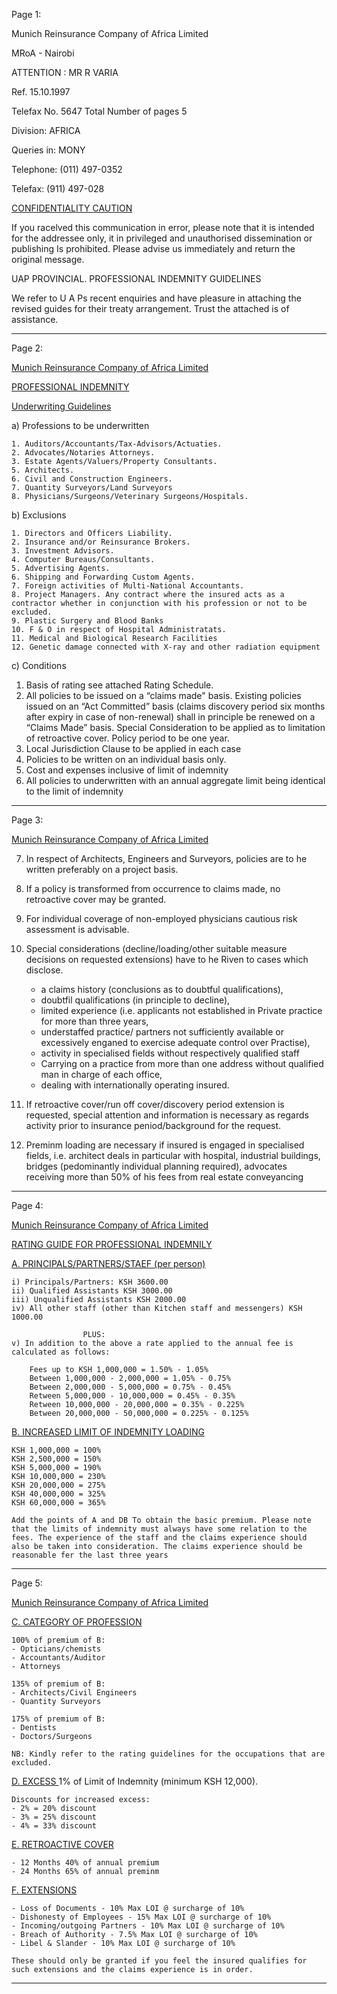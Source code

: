 Page 1:

Munich Reinsurance Company of Africa Limited

MRoA - Nairobi

ATTENTION : MR R VARIA


Ref.
15.10.1997

Telefax No. 5647            Total Number of pages 5

Division: AFRICA

Queries in: MONY

Telephone: (011) 497-0352

Telefax: (911) 497-028


<u> CONFIDENTIALITY CAUTION </u>

If you racelved this communication in error, please note that it is intended for the addressee only, it in privileged and unauthorised dissemination or publishing Is prohibited. Please advise us immediately and return the original message.

UAP PROVINCIAL.
PROFESSIONAL INDEMNITY GUIDELINES

We refer to U A Ps recent enquiries and have pleasure in attaching the revised guides for their treaty arrangement. Trust the attached is of assistance.

--------------------------------------------------
Page 2:

<u> Munich Reinsurance Company of Africa Limited </u>

<u> PROFESSIONAL INDEMNITY </u>

<u> Underwriting Guidelines </u>

a) Professions to be underwritten

    1. Auditors/Accountants/Tax-Advisors/Actuaties.
    2. Advocates/Notaries Attorneys.
    3. Estate Agents/Valuers/Property Consultants.
    5. Architects.
    6. Civil and Construction Engineers.
    7. Quantity Surveyors/Land Surveyors
    8. Physicians/Surgeons/Veterinary Surgeons/Hospitals.

b) Exclusions

    1. Directors and Officers Liability.
    2. Insurance and/or Reinsurance Brokers.
    3. Investment Advisors.
    4. Computer Bureaus/Consultants.
    5. Advertising Agents.
    6. Shipping and Forwarding Custom Agents.
    7. Foreign activities of Multi-National Accountants.
    8. Project Managers. Any contract where the insured acts as a contractor whether in conjunction with his profession or not to be excluded.
    9. Plastic Surgery and Blood Banks
    10. F & O in respect of Hospital Administratats.
    11. Medical and Biological Research Facilities
    12. Genetic damage connected with X-ray and other radiation equipment
 
c) Conditions
1. Basis of rating see attached Rating Schedule.
2. All policies to be issued on a “claims made" basis. Existing policies issued on an “Act Committed” basis (claims discovery period six months after expiry in case of non-renewal) shall in principle be renewed on a “Claims Made” basis. Special Consideration to be applied as to limitation of retroactive cover. Policy period to be one year.
3. Local Jurisdiction Clause to be applied in each case
4. Policies to be written on an individual basis only.
5. Cost and expenses inclusive of limit of indemnity
6. All policies to underwritten with an annual aggregate limit being identical to the limit of indemnity

--------------------------------------------------
Page 3:

<u> Munich Reinsurance Company of Africa Limited </u>


7. In respect of Architects, Engineers and Surveyors, policies are to he written preferably on a project basis.
8. If a policy is transformed from occurrence to claims made, no retroactive cover may be granted.
9. For individual coverage of non-employed physicians cautious risk assessment is advisable.
10. Special considerations (decline/loading/other suitable measure decisions on requested extensions) have to he Riven to cases which disclose.

    - a claims history (conclusions as to doubtful qualifications),
    - doubtfil qualifications (in principle to decline),
    - limited experience (i.e. applicants not established in Private practice for more than three years,
    - understaffed practice/ partners not sufficiently available or excessively enganed to exercise adequate control over Practise),
    - activity in specialised fields without respectively qualified staff
    - Carrying on a practice from more than one address without qualified man in charge of each office,
    - dealing with internationally operating insured.

11. If retroactive cover/run off cover/discovery period extension is requested, special attention and information is necessary as regards activity prior to insurance peniod/background for the request.
12. Preminm loading are necessary if insured is engaged in specialised fields, i.e. architect deals in particular with hospital, industrial buildings, bridges (pedominantly individual planning required), advocates receiving more than 50% of his fees from real estate conveyancing


--------------------------------------------------
Page 4:

<u> Munich Reinsurance Company of Africa Limited </u>

<u> RATING GUIDE FOR PROFESSIONAL INDEMNILY </u>

<u> A. PRINCIPALS/PARTNERS/STAEF (per person) </u>

    i) Principals/Partners: KSH 3600.00
    ii) Qualified Assistants KSH 3000.00
    iii) Unqualified Assistants KSH 2000.00
    iv) All other staff (other than Kitchen staff and messengers) KSH 1000.00

                    PLUS:
    v) In addition to the above a rate applied to the annual fee is calculated as follows:

        Fees up to KSH 1,000,000 = 1.50% - 1.05%
        Between 1,000,000 - 2,000,000 = 1.05% - 0.75%
        Between 2,000,000 - 5,000,000 = 0.75% - 0.45%
        Retween 5,000,000 - 10,000,000 = 0.45% - 0.35%
        Retween 10,000,000 - 20,000,000 = 0.35% - 0.225%
        Between 20,000,000 - 50,000,000 = 0.225% - 0.125%


<u>B. INCREASED LIMIT OF INDEMNITY LOADING</u>

    KSH 1,000,000 = 100%
    KSH 2,500,000 = 150%
    KSH 5,000,000 = 190%
    KSH 10,000,000 = 230%
    KSH 20,000,000 = 275%
    KSH 40,000,000 = 325%
    KSH 60,000,000 = 365%

    Add the points of A and DB To obtain the basic premium. Please note that the limits of indemnity must always have some relation to the fees. The experience of the staff and the claims experience should also be taken into consideration. The claims experience should be reasonable fer the last three years

--------------------------------------------------
Page 5:

<u> Munich Reinsurance Company of Africa Limited </u>


<u> C. CATEGORY OF PROFESSION </u>
 
    100% of premium of B:
    - Opticians/chemists
    - Accountants/Auditor
    - Attorneys 

    135% of premium of B:
    - Architects/Civil Engineers
    - Quantity Surveyors 

    175% of premium of B:
    - Dentists
    - Doctors/Surgeons 

    NB: Kindly refer to the rating guidelines for the occupations that are excluded.

<u> D. EXCESS </u>
    1% of Limit of Indemnity (minimum KSH 12,000).

    Discounts for increased excess:
    - 2% = 20% discount
    - 3% = 25% discount
    - 4% = 33% discount

<u> E. RETROACTIVE COVER </u>

    - 12 Months 40% of annual premium
    - 24 Months 65% of annual preminm

<u> F. EXTENSIONS </u>

    - Loss of Documents - 10% Max LOI @ surcharge of 10%
    - Dishonesty of Employees - 15% Max LOI @ surcharge of 10%
    - Incoming/outgoing Partners - 10% Max LOI @ surcharge of 10%
    - Breach of Authority - 7.5% Max LOI @ surcharge of 10%
    - Libel & Slander - 10% Max LOI @ surcharge of 10%

    These should only be granted if you feel the insured qualifies for such extensions and the claims experience is in order.

--------------------------------------------------